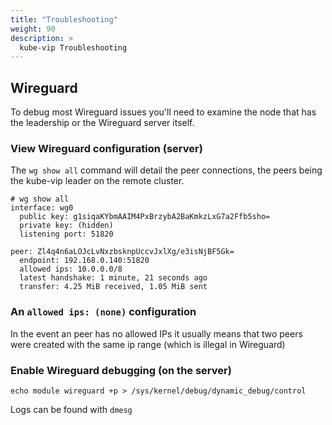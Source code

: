 ```yaml
---
title: "Troubleshooting"
weight: 90
description: >
  kube-vip Troubleshooting
---
```


## Wireguard 

To debug most Wireguard issues you'll need to examine the node that has the leadership or the Wireguard server itself. 

### View Wireguard configuration (server)

The `wg show all` command will detail the peer connections, the peers being the kube-vip leader on the remote cluster.

```
# wg show all
interface: wg0
  public key: g1siqaKYbmAAIM4PxBrzybA2BaKmkzLxG7a2Ffb5sho=
  private key: (hidden)
  listening port: 51820

peer: Zl4q4n6aLOJcLvNxzbsknpUccvJxlXg/e3isNjBF5Gk=
  endpoint: 192.168.0.140:51820
  allowed ips: 10.0.0.0/8
  latest handshake: 1 minute, 21 seconds ago
  transfer: 4.25 MiB received, 1.05 MiB sent
```

### An `allowed ips: (none)` configuration

In the event an peer has no allowed IPs it usually means that two peers were created with the same ip range (which is illegal in Wireguard)

### Enable Wireguard debugging (on the server)
```
echo module wireguard +p > /sys/kernel/debug/dynamic_debug/control
```

Logs can be found with `dmesg`

